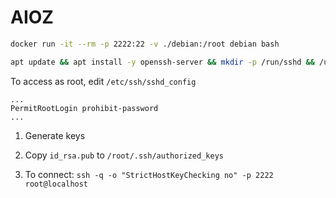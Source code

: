 # AIOZ
```bash
docker run -it --rm -p 2222:22 -v ./debian:/root debian bash

apt update && apt install -y openssh-server && mkdir -p /run/sshd && /usr/sbin/sshd
```

To access as root, edit `/etc/ssh/sshd_config`
```
...
PermitRootLogin prohibit-password
...
```

1. Generate keys

2. Copy `id_rsa.pub` to `/root/.ssh/authorized_keys`

3. To connect: 
`ssh -q -o "StrictHostKeyChecking no" -p 2222 root@localhost`

